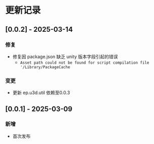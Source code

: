 # 更新记录

## [0.0.2] - 2025-03-14
### 修复
- 修复因 package.json 缺乏 unity 版本字段引起的错误
  - `Asset path could not be found for script compilation file '/Library/PackageCache`

### 变更
- 更新 ep.u3d.util 依赖至0.0.3

## [0.0.1] - 2025-03-09
### 新增
- 首次发布

